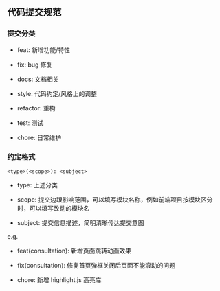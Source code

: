 ## 代码提交规范

### 提交分类

- feat: 新增功能/特性

- fix: bug 修复

- docs: 文档相关

- style: 代码约定/风格上的调整

- refactor: 重构

- test: 测试

- chore: 日常维护

### 约定格式

```
<type>(<scope>): <subject>
```

- type: 上述分类

- scope: 提交边跟影响范围，可以填写模块名称，例如前端项目按模块区分时，可以填写改动的模块名

- subject: 提交信息描述，简明清晰传达提交意图

e.g.

- feat(consultation): 新增页面跳转动画效果

- fix(consultation): 修复首页弹框关闭后页面不能滚动的问题

- chore: 新增 highlight.js 高亮库